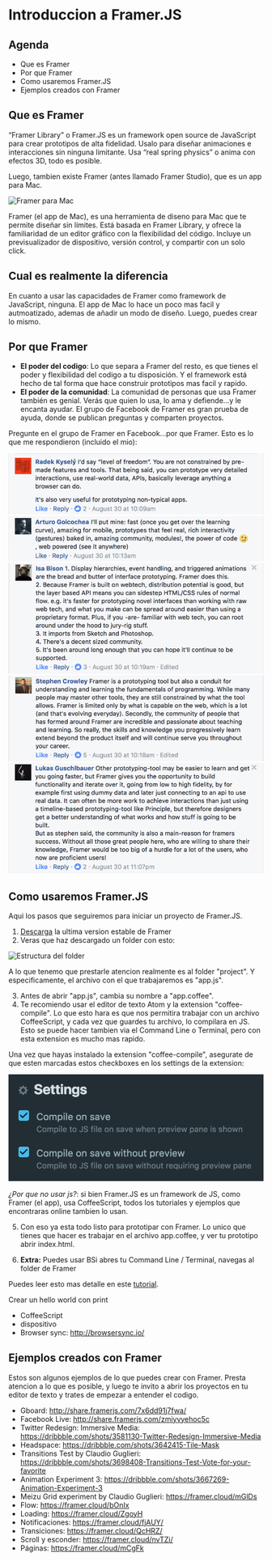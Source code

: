 # Introduccion a Framer.JS

## Agenda

* Que es Framer
* Por que Framer
* Como usaremos Framer.JS
* Ejemplos creados con Framer

## Que es Framer

“Framer Library” o Framer.JS es un framework open source de JavaScript para crear prototipos de alta fidelidad. Usalo para diseñar animaciones e interacciones sin ninguna limitante. Usa “real spring physics” o anima con efectos 3D, todo es posible.

Luego, tambien existe Framer (antes llamado Framer Studio), que es un app para Mac.

![Framer para Mac](dribbble.gif "Framer")


Framer (el app de Mac), es una herramienta de diseno para Mac que te permite diseñar sin límites. Está basada en Framer Library, y ofrece la familiaridad de un editor gráfico con la flexibilidad del código. Incluye un previsualizador de dispositivo, versión control, y compartir con un solo click.

## Cual es realmente la diferencia

En cuanto a usar las capacidades de Framer como framework de JavaScript, ninguna. El app de Mac lo hace un poco mas facil y autmoatizado, ademas de añadir un modo de diseño. Luego, puedes crear lo mismo.

## Por que Framer

* **El poder del codigo**: Lo que separa a Framer del resto, es que tienes el poder y flexibilidad del codigo a tu disposición. Y el framework está hecho de tal forma que hace construir prototipos mas facil y rapido.
* **El poder de la comunidad**: La comunidad de personas que usa Framer también es genial. Verás que quien lo usa, lo ama y defiende...y le encanta ayudar. El grupo de Facebook de Framer es gran prueba de ayuda, donde se publican preguntas y comparten proyectos.

Pregunte en el grupo de Framer en Facebook...por que Framer. Esto es lo que me respondieron (incluido el mio):

![Comentario 1](comment-1.png)
![Comentario 2](comment-2.png)
![Comentario 3](comment-3.png)
![Comentario 4](comment-4.png)
![Comentario 5](comment-5.png)

## Como usaremos Framer.JS

Aqui los pasos que seguiremos para iniciar un proyecto de Framer.JS.

1. [Descarga](https://builds.framerjs.com/version/latest/Framer.zip?utm_source=GitHub%2C%20framerjs%2C%20readme&utm_medium=Github) la ultima version estable de Framer
2. Veras que haz descargado un folder con esto:

![Estructura del folder](file.png)

A lo que tenemo que prestarle atencion realmente es al folder "project". Y especificamente, el archivo con el que trabajaremos es "app.js".

3. Antes de abrir "app.js", cambia su nombre a "app.coffee".
4. Te recomiendo usar el editor de texto Atom y la extension "coffee-compile". Lo que esto hara es que nos permitira trabajar con un archivo CoffeeScript, y cada vez que guardes tu archivo, lo compilara en JS. Esto se puede hacer tambien via el Command Line o Terminal, pero con esta extension es mucho mas rapido.

Una vez que hayas instalado la extension "coffee-compile", asegurate de que esten marcadas estos checkboxes en los settings de la extension:

![Seleccionar estas dos opciones asi](settings.png)

*¿Por que no usar js?*: si bien Framer.JS es un framework de JS, como Framer (el app), usa CoffeeScript, todos los tutoriales y ejemplos que encontraras online tambien lo usan.

5. Con eso ya esta todo listo para prototipar con Framer. Lo unico que tienes que hacer es trabajar en el archivo app.coffee, y ver tu prototipo abrir index.html.

6. **Extra:** Puedes usar BSi abres tu Command Line / Terminal, navegas al folder de Framer

Puedes leer esto mas detalle en este [tutorial](http://www.prototypingwithframer.com/framer-on-windows-with-atom/).

Crear un hello world con print
+ CoffeeScript
+ dispositivo
+ Browser sync: http://browsersync.io/

## Ejemplos creados con Framer

Estos son algunos ejemplos de lo que puedes crear con Framer. Presta atencion a lo que es posible, y luego te invito a abrir los proyectos en tu editor de texto y trates de empezar a entender el codigo.

* Gboard: http://share.framerjs.com/7x6dd91j7fwa/
* Facebook Live: http://share.framerjs.com/zmiyvyehoc5c
* Twitter Redesign: Immersive Media: https://dribbble.com/shots/3581130-Twitter-Redesign-Immersive-Media
* Headspace: https://dribbble.com/shots/3642415-Tile-Mask
* Transitions Test by Claudio Guglieri: https://dribbble.com/shots/3698408-Transitions-Test-Vote-for-your-favorite
* Animation Experiment 3: https://dribbble.com/shots/3667269-Animation-Experiment-3
* Meizu Grid experiment by Claudio Guglieri: https://framer.cloud/mGlDs
* Flow: https://framer.cloud/bOnIx
* Loading: https://framer.cloud/ZgoyH
* Notificaciones: https://framer.cloud/fjAUY/
* Transiciones: https://framer.cloud/QcHRZ/
* Scroll y esconder: https://framer.cloud/nvTZi/
* Páginas: https://framer.cloud/mCgFk

